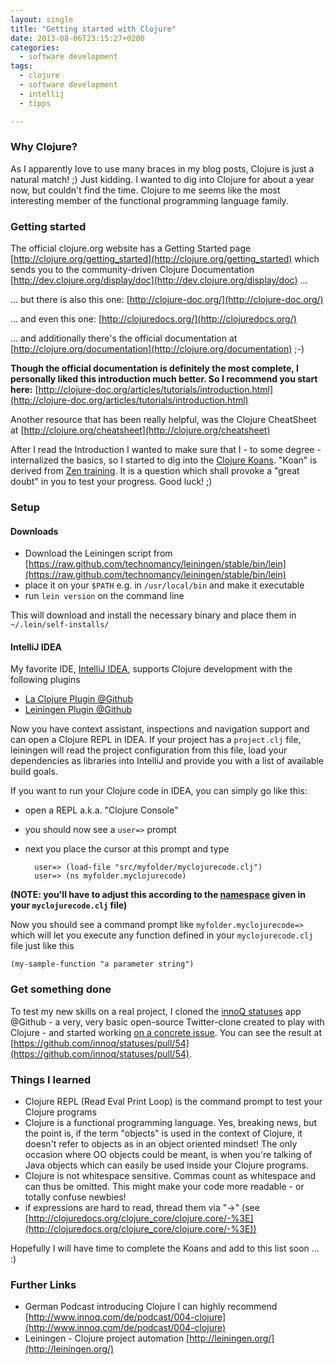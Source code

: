 ```yaml
---
layout: single
title: "Getting started with Clojure"
date: 2013-08-06T23:15:27+0200
categories: 
  - software development
tags: 
  - clojure
  - software development
  - intellij
  - tipps

---
```


### Why Clojure?

As I apparently love to use many braces in my blog posts, Clojure is just a natural match! ;)
Just kidding. I wanted to dig into Clojure for about a year now, but couldn't find the time. Clojure to me seems like the most interesting member of the functional programming language family.


### Getting started
The official clojure.org website has a Getting Started page [http://clojure.org/getting_started](http://clojure.org/getting_started) which sends you to the community-driven Clojure Documentation [http://dev.clojure.org/display/doc](http://dev.clojure.org/display/doc) ...

... but there is also this one: [http://clojure-doc.org/](http://clojure-doc.org/)

... and even this one: [http://clojuredocs.org/](http://clojuredocs.org/)

... and additionally there's the official documentation at [http://clojure.org/documentation](http://clojure.org/documentation) ;-)




**Though the official documentation is definitely the most complete, I personally liked this introduction much better. So I recommend you start here:**  [http://clojure-doc.org/articles/tutorials/introduction.html](http://clojure-doc.org/articles/tutorials/introduction.html)

Another resource that has been really helpful, was the Clojure CheatSheet at [http://clojure.org/cheatsheet](http://clojure.org/cheatsheet)

After I read the Introduction I wanted to make sure that I - to some degree - internalized the basics, so I started to dig into the [Clojure Koans](http://clojurekoans.com/). "Koan" is derived from [Zen training](https://en.wikipedia.org/wiki/Koans). It is a question which shall provoke a "great doubt" in you to test your progress. Good luck! ;)

### Setup

#### Downloads

* Download the Leiningen script from  [https://raw.github.com/technomancy/leiningen/stable/bin/lein](https://raw.github.com/technomancy/leiningen/stable/bin/lein)
* place it on your `$PATH` e.g. in `/usr/local/bin` and make it executable
* run `lein version` on the command line

This will download and install the necessary binary and place them in `~/.lein/self-installs/`


#### IntelliJ IDEA

My favorite IDE, [IntelliJ IDEA](http://confluence.jetbrains.net/display/IDEADEV/EAP), supports Clojure development with the following plugins

* [La Clojure Plugin @Github](https://github.com/JetBrains/la-clojure#la-clojure)
* [Leiningen Plugin @Github](https://github.com/derkork/intellij-leiningen-plugin#the-intellij-leiningen-plugin)

Now you have context assistant, inspections and navigation support and can open a Clojure REPL in IDEA. If your project has a `project.clj` file, leiningen will read the project configuration from this file, load your dependencies as libraries into IntelliJ and provide you with a list of available build goals.

If you want to run your Clojure code in IDEA, you can simply go like this:

* open a REPL a.k.a. "Clojure Console"
* you should now see a `user=>` prompt
* next you place the cursor at this prompt and type


		user=> (load-file "src/myfolder/myclojurecode.clj")
		user=> (ns myfolder.myclojurecode)
	

**(NOTE: you'll have to adjust this according to the [namespace](http://clojure-doc.org/articles/tutorials/introduction.html#namespaces) given in your `myclojurecode.clj` file)**

Now you should see a command prompt like `myfolder.myclojurecode=>` which will let you execute any function defined in your `myclojurecode.clj` file just like this


	(my-sample-function "a parameter string") 


### Get something done

To test my new skills on a real project, I cloned the [innoQ statuses](https://github.com/innoq/statuses) app @Github - a very, very basic open-source Twitter-clone created to play with Clojure - and started working [on a concrete issue](https://github.com/innoq/statuses/issues/10). You can see the result at [https://github.com/innoq/statuses/pull/54](https://github.com/innoq/statuses/pull/54).


### Things I learned

* Clojure REPL (Read Eval Print Loop) is the command prompt to test your Clojure programs
* Clojure is a functional programming language. Yes, breaking news, but the point is, if the term "objects" is used in the context of Clojure, it doesn't refer to objects as in an object oriented mindset! The only occasion where OO objects could be meant, is when you're talking of Java objects which can easily be used inside your Clojure programs.
* Clojure is not whitespace sensitive. Commas count as whitespace and can thus be omitted. This might make your code more readable - or totally confuse newbies!
* if expressions are hard to read, thread them via "->" (see [http://clojuredocs.org/clojure_core/clojure.core/-%3E](http://clojuredocs.org/clojure_core/clojure.core/-%3E))


Hopefully I will have time to complete the Koans and add to this list soon ... :)


### Further Links

* German Podcast introducing Clojure I can highly recommend [http://www.innoq.com/de/podcast/004-clojure](http://www.innoq.com/de/podcast/004-clojure)
* Leiningen - Clojure project automation [http://leiningen.org/](http://leiningen.org/)

